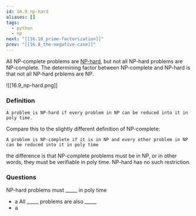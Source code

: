 ```yaml
---
id: 16.9_np-hard
aliases: []
tags:
  - python
  - np
next: "[[16.10_prime-factorization]]"
prev: "[[16.8_the-negative-case]]"
---
```


All NP-complete problems are [NP-hard](https://en.wikipedia.org/wiki/NP-hardness),
but not all NP-hard problems are NP-complete.
The determining factor between NP-complete and NP-hard is that not all NP-hard prblems are NP.

![[16.9_np-hard.png]]

### Definition
    A problem is NP-hard if every problem in NP can be reduced into it in poly time.

Compare this to the slightly different definition of NP-complete:

    A problem is NP-complete if it is in NP and every other problem in NP can be reduced into it in poly time

the difference is that NP-complete problems must be in NP,
or in other words, they must be verifiable in poly time.
NP-hard has no such restriction.

### Questions
NP-hard problems must _____ in poly time
- a
All _____ problems are also _____
- a
